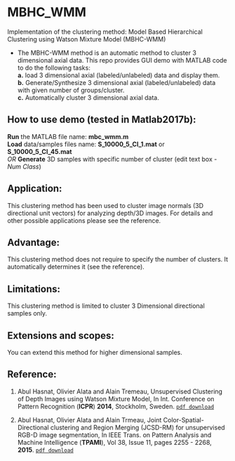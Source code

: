 # MBHC_WMM
Implementation of the clustering method: Model Based Hierarchical Clustering using Watson Mixture Model (MBHC-WMM)

- The MBHC-WMM method is an automatic method to cluster 3 dimensional axial data. This repo provides GUI demo with MATLAB code to do the following tasks: <br>
**a.** load 3 dimensional axial (labeled/unlabeled) data and display them. <br>
**b.** Generate/Synthesize 3 dimensional axial (labeled/unlabeled) data with given number of groups/cluster. <br>
**c.** Automatically cluster 3 dimensional axial data.  <br>

## How to use demo (tested in Matlab2017b):
**Run** the MATLAB file name: **mbc\_wmm.m** <br>
**Load** data/samples files name: **S\_10000\_5\_Cl\_1.mat** or **S\_10000\_5\_Cl\_45.mat** <br>
_OR_ **Generate** 3D samples with specific number of cluster (edit text box - _Num Class_) <br>

## Application:
This clustering method has been used to cluster image normals (3D directional unit vectors) for analyzing depth/3D images. For details and other possible applications please see the reference. 

## Advantage:
This clustering method does not require to specify the number of clusters. It automatically determines it (see the reference).

## Limitations:
This clustering method is limited to cluster 3 Dimensional directional samples only.

## Extensions and scopes:
You can extend this method for higher dimensional samples.

## Reference:
1. Abul Hasnat, Olivier Alata and Alain Tremeau, Unsupervised Clustering of Depth Images using Watson Mixture Model, In Int. Conference on Pattern Recognition (**ICPR**) **2014**, Stockholm, Sweden. [`pdf download`](https://www.researchgate.net/publication/264505829_Unsupervised_Clustering_of_Depth_Images_Using_Watson_Mixture_Model)

2. Abul Hasnat, Olivier Alata and Alain Trmeau, Joint Color-Spatial-Directional clustering and Region Merging (JCSD-RM) for unsupervised RGB-D image segmentation, In IEEE Trans. on Pattern Analysis and Machine Intelligence (**TPAMI**), Vol 38, Issue 11, pages 2255 - 2268, **2015**. [`pdf download`](https://arxiv.org/pdf/1509.01788.pdf)

